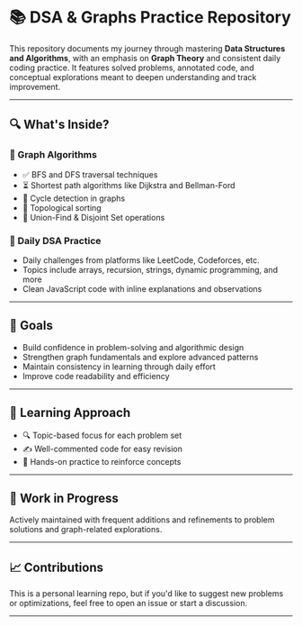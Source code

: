 # 📚 DSA & Graphs Practice Repository

This repository documents my journey through mastering **Data Structures and Algorithms**, with an emphasis on **Graph Theory** and consistent daily coding practice. It features solved problems, annotated code, and conceptual explorations meant to deepen understanding and track improvement.

---

## 🔍 What's Inside?

### 📌 Graph Algorithms
- ✅ BFS and DFS traversal techniques
- ⏳ Shortest path algorithms like Dijkstra and Bellman-Ford
- 🔄 Cycle detection in graphs
- 🧩 Topological sorting
- 🔗 Union-Find & Disjoint Set operations

### 📆 Daily DSA Practice
- Daily challenges from platforms like LeetCode, Codeforces, etc.
- Topics include arrays, recursion, strings, dynamic programming, and more
- Clean JavaScript code with inline explanations and observations

---

## 🌱 Goals
- Build confidence in problem-solving and algorithmic design
- Strengthen graph fundamentals and explore advanced patterns
- Maintain consistency in learning through daily effort
- Improve code readability and efficiency

---

## 🧠 Learning Approach
- 🔍 Topic-based focus for each problem set
- ✍️ Well-commented code for easy revision
- 🧪 Hands-on practice to reinforce concepts

---

## 🚧 Work in Progress
Actively maintained with frequent additions and refinements to problem solutions and graph-related explorations.

---

## 📈 Contributions
This is a personal learning repo, but if you'd like to suggest new problems or optimizations, feel free to open an issue or start a discussion.

---
